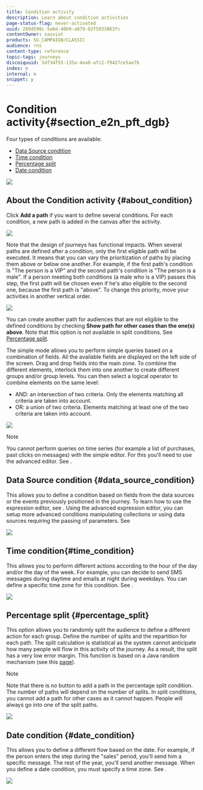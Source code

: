 ```yaml
---
title: Condition activity
description: Learn about condition activities
page-status-flag: never-activated
uuid: 269d590c-5a6d-40b9-a879-02f5033863fc
contentOwner: sauviat
products: SG_CAMPAIGN/CLASSIC
audience: rns
content-type: reference
topic-tags: journeys
discoiquuid: 5df34f55-135a-4ea8-afc2-f9427ce5ae7b
index: n
internal: n
snippet: y
---
```


# Condition activity{#section_e2n_pft_dgb}

Four types of conditions are available:

* [Data Source condition](#data_source_condition) 
* [Time condition](#time_condition) 
* [Percentage split](#percentage_split) 
* [Date condition](#date_condition) 

![](../assets/journey49.png)

## About the Condition activity {#about_condition}

Click **Add a path** if you want to define several conditions. For each condition, a new path is added in the canvas after the activity.

![](../assets/journey47.png)

Note that the design of journeys has functional impacts. When several paths are defined after a condition, only the first eligible path will be executed. It means that you can vary the prioritization of paths by placing them above or below one another. For example, if the first path's condition is "The person is a VIP" and the second path's condition is "The person is a male". If a person meeting both conditions (a male who is a VIP) passes this step, the first path will be chosen even if he's also eligible to the second one, because the first path is "above". To change this priority, move your activities in another vertical order.

![](../assets/journey48.png)

You can create another path for audiences that are not eligible to the defined conditions by checking **Show path for other cases than the one(s) above**. Note that this option is not available in split conditions. See [Percentage split](#percentage_split).

The simple mode allows you to perform simple queries based on a combination of fields. All the available fields are displayed on the left side of the screen. Drag and drop fields into the main zone. To combine the different elements, interlock them into one another to create different groups and/or group levels. You can then select a logical operator to combine elements on the same level:

* AND: an intersection of two criteria. Only the elements matching all criteria are taken into account. 
* OR: a union of two criteria. Elements matching at least one of the two criteria are taken into account.

![](../assets/journey64.png)

>[!NOTE]
>
>You cannot perform queries on time series (for example a list of purchases, past clicks on messages) with the simple editor. For this you’ll need to use the advanced editor. See [](../expression/expressionadvanced.md).

## Data Source condition {#data_source_condition}

This allows you to define a condition based on fields from the data sources or the events previously positioned in the journey. To learn how to use the expression editor, see [](../expression/expressionadvanced.md). Using the advanced expression editor, you can setup more advanced conditions manipulating collections or using data sources requiring the passing of parameters. See [](../datasource/dsexternal.md)

![](../assets/journey50.png)

## Time condition{#time_condition}

This allows you to perform different actions according to the hour of the day and/or the day of the week. For example, you can decide to send SMS messages during daytime and emails at night during weekdays. You can define a specific time zone for this condition. See [](../building-journeys/timezone.md).

![](../assets/journey51.png)

## Percentage split {#percentage_split}

This option allows you to randomly split the audience to define a different action for each group. Define the number of splits and the repartition for each path. The split calculation is statistical as the system cannot anticipate how many people will flow in this activity of the journey. As a result, the split has a very low error margin. This function is based on a Java random mechanism (see this [page](https://docs.oracle.com/javase/7/docs/api/java/util/Random.html)). 

>[!NOTE]
>
>Note that there is no button to add a path in the percentage split condition. The number of paths will depend on the number of splits. In split conditions, you cannot add a path for other cases as it cannot happen. People will always go into one of the split paths.


![](../assets/journey52.png)

## Date condition {#date_condition}

This allows you to define a different flow based on the date. For example, if the person enters the step during the "sales" period, you'll send him a specific message. The rest of the year, you'll send another message. When you define a date condition, you must specify a time zone. See [](../building-journeys/timezone.md).

![](../assets/journey53.png)
